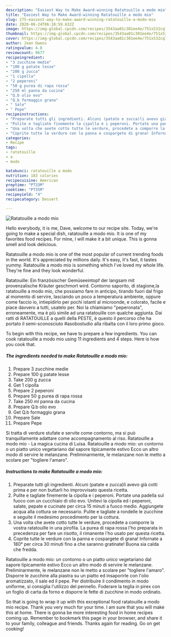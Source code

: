 ```yaml
---
description: "Easiest Way to Make Award-winning Ratatouille a modo mio"
title: "Easiest Way to Make Award-winning Ratatouille a modo mio"
slug: 275-easiest-way-to-make-award-winning-ratatouille-a-modo-mio
date: 2020-08-24T06:10:59.632Z
image: https://img-global.cpcdn.com/recipes/3543aa01c301ee4e/751x532cq70/ratatouille-a-modo-mio-recipe-main-photo.jpg
thumbnail: https://img-global.cpcdn.com/recipes/3543aa01c301ee4e/751x532cq70/ratatouille-a-modo-mio-recipe-main-photo.jpg
cover: https://img-global.cpcdn.com/recipes/3543aa01c301ee4e/751x532cq70/ratatouille-a-modo-mio-recipe-main-photo.jpg
author: Jean Owens
ratingvalue: 4.8
reviewcount: 9677
recipeingredient:
- "3 zucchine medie"
- "100 g patate lesse"
- "200 g zucca"
- "1 cipolla"
- "2 peperoni"
- "50 g purea di rapa rossa"
- "250 ml panna da cucina"
- "Q.b olio evo"
- "Q.b formaggio grana"
- " Sale"
- " Pepe"
recipeinstructions:
- "Preparate tutti gli ingredienti. Alcuni (patate e zucca)li avevo già cotti prima e per non buttarli ho improvvisato questa ricetta."
- "Pulite e tagliate finemente la cipolla e i peperoni. Portate una padella sul fuoco con un cucchiaio di olio evo. Unitevi la cipolla ed i peperoni, salate, pepate e cucinate per circa 15 minuti a fuoco medio. Aggiungete acqua alla cottura se necessario. Pulite e tagliate a rondelle le zucchine e seguite il medesimo procedimento per la cottura."
- "Una volta che avete cotto tutte le verdure, procedete a comporre la vostra ratatouille in una pirofila. La purea di rapa rossa l&#39;ho preparata in precedenza per fare un risotto, il rimanente l&#39;ho usato per questa ricetta."
- "Coprite tutte le verdure con la panna e cospargete di grana! Infornate a 180° per circa 30 minuti fino a che saranno gratinate! Buona sia calda che fredda."
categories:
- Recipe
tags:
- ratatouille
- a
- modo

katakunci: ratatouille a modo 
nutrition: 183 calories
recipecuisine: American
preptime: "PT33M"
cooktime: "PT35M"
recipeyield: "4"
recipecategory: Dessert

---
```



![Ratatouille a modo mio](https://img-global.cpcdn.com/recipes/3543aa01c301ee4e/751x532cq70/ratatouille-a-modo-mio-recipe-main-photo.jpg)

Hello everybody, it is me, Dave, welcome to our recipe site. Today, we're going to make a special dish, ratatouille a modo mio. It is one of my favorites food recipes. For mine, I will make it a bit unique. This is gonna smell and look delicious.

Ratatouille a modo mio is one of the most popular of current trending foods in the world. It's appreciated by millions daily. It's easy, it's fast, it tastes yummy. Ratatouille a modo mio is something which I've loved my whole life. They're fine and they look wonderful.

Ratatouille: Ein französischer Gemüseeintopf der langsam mit provenzalische Kräuter geschmort wird. Contorno saporito, di stagione,la ratatouille a modo mio, che possiamo fare in anticipo, tirando fuori dal frigo al momento di servire, lasciando un poco a temperatura ambiente, oppure come faccio io, intiepidirlo per pochi istanti al microonde, e colorato, facile e piace davvero a tutti, usatelo per. Noi la chiamiamo &#34;peperonata&#34;, erroneamente, ma è più simile ad una ratatouille con qualche aggiunta. Dai ratti di RATATOUILLE a quelli della PESTE, è questo il percorso che ha portato il semi-sconosciuto #asobostudio alla ribalta con il loro primo gioco.


To begin with this recipe, we have to prepare a few ingredients. You can cook ratatouille a modo mio using 11 ingredients and 4 steps. Here is how you cook that.

<!--inarticleads1-->

##### The ingredients needed to make Ratatouille a modo mio:

1. Prepare 3 zucchine medie
1. Prepare 100 g patate lesse
1. Take 200 g zucca
1. Get 1 cipolla
1. Prepare 2 peperoni
1. Prepare 50 g purea di rapa rossa
1. Take 250 ml panna da cucina
1. Prepare Q.b olio evo
1. Get Q.b formaggio grana
1. Prepare  Sale
1. Prepare  Pepe


Si tratta di verdure stufate e servite come contorno, ma si può tranquillamente adattare come accompagnamento al riso. Ratatouille a modo mio - La magica cucina di Luisa. Ratatouille a modo mio: un contorno o un piatto unico vegetariano dal sapore tipicamente estivo Ecco un altro modo di servire le melanzane. Preliminarmente, le melanzane non le metto a scolare per &#34;togliere l&#39;amaro&#34;. 

<!--inarticleads2-->

##### Instructions to make Ratatouille a modo mio:

1. Preparate tutti gli ingredienti. Alcuni (patate e zucca)li avevo già cotti prima e per non buttarli ho improvvisato questa ricetta.
1. Pulite e tagliate finemente la cipolla e i peperoni. Portate una padella sul fuoco con un cucchiaio di olio evo. Unitevi la cipolla ed i peperoni, salate, pepate e cucinate per circa 15 minuti a fuoco medio. Aggiungete acqua alla cottura se necessario. Pulite e tagliate a rondelle le zucchine e seguite il medesimo procedimento per la cottura.
1. Una volta che avete cotto tutte le verdure, procedete a comporre la vostra ratatouille in una pirofila. La purea di rapa rossa l&#39;ho preparata in precedenza per fare un risotto, il rimanente l&#39;ho usato per questa ricetta.
1. Coprite tutte le verdure con la panna e cospargete di grana! Infornate a 180° per circa 30 minuti fino a che saranno gratinate! Buona sia calda che fredda.


Ratatouille a modo mio: un contorno o un piatto unico vegetariano dal sapore tipicamente estivo Ecco un altro modo di servire le melanzane. Preliminarmente, le melanzane non le metto a scolare per &#34;togliere l&#39;amaro&#34;. Disporre le zucchine alla piastra su un piatto ed insaporirle con l&#39;olio aromatizzato, il sale ed il pepe. Per distribuire il condimento in modo uniforme, si consiglia l&#39;utilizzo del pennello. Foderare la teglia in pirex con un foglio di carta da forno e disporre le fette di zucchine in modo ordinato. 

So that is going to wrap it up with this exceptional food ratatouille a modo mio recipe. Thank you very much for your time. I am sure that you will make this at home. There is gonna be more interesting food in home recipes coming up. Remember to bookmark this page in your browser, and share it to your family, colleague and friends. Thanks again for reading. Go on get cooking!
